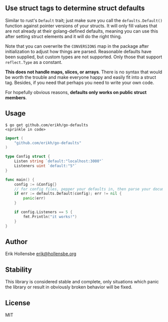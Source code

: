 ## Use struct tags to determine struct defaults

Similar to rust's `Default` trait; just make sure you call the `defaults.Default()` function against pointer versions of your structs. It will only fill values that are not already at their golang-defined defaults, meaning you can use this after setting struct elements and it will do the right thing.

Note that you can overwrite the `CONVERSIONS` map in the package after initialization to adjust how things are parsed. Reasonable defaults have been supplied, but custom types are not supported. Only those that support `reflect.Type` as a constant.

**This does not handle maps, slices, or arrays**. There is no syntax that would be worth the trouble and make everyone happy and easily fit into a struct tag. Besides, if you need that perhaps you need to write your own code.

For hopefully obvious reasons, **defaults only works on public struct members**.

## Usage

```
$ go get github.com/erikh/go-defaults
<sprinkle in code>
```

```go
import (
    "github.com/erikh/go-defaults"
)

type Config struct {
    Listen string `default:"localhost:3000"`
    Listeners uint `default:"5"`
}

func main() {
    config := &Config{}
    // for config files, pepper your defaults in, then parse your document
    if err := defaults.Default(config); err != nil {
        panic(err)
    }

    if config.Listeners == 5 {
        fmt.Println("it works!")
    }
}
```

## Author

Erik Hollensbe <erik@hollensbe.org>

## Stability

This library is considered stable and complete, only situations which panic the library or result in obviously broken behavior will be fixed.

## License

MIT
